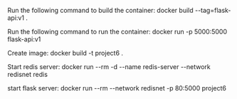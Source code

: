 Run the following command to build the container:
docker build --tag=flask-api:v1 .

Run the following command to run the container:
docker run -p 5000:5000 flask-api:v1

Create image:
  docker build -t project6 .
  
Start redis server:
  docker run --rm -d --name redis-server --network redisnet redis
  
start flask server:
  docker run --rm --network redisnet -p 80:5000 project6


